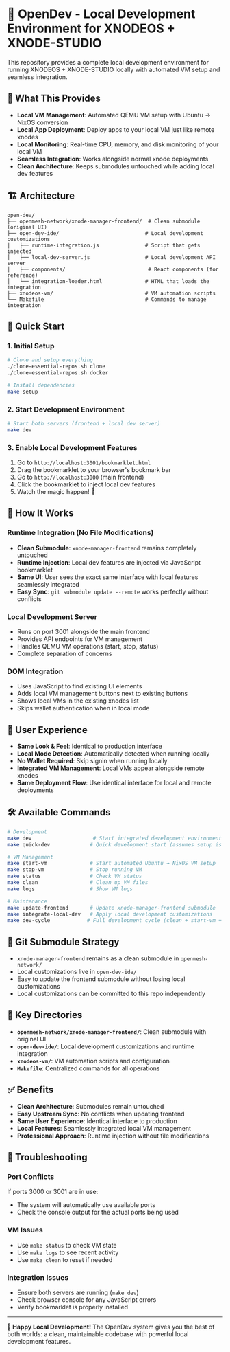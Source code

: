 # 🚀 OpenDev - Local Development Environment for XNODEOS + XNODE-STUDIO

This repository provides a complete local development environment for running XNODEOS + XNODE-STUDIO locally with automated VM setup and seamless integration.

## 🎯 What This Provides

- **Local VM Management**: Automated QEMU VM setup with Ubuntu → NixOS conversion
- **Local App Deployment**: Deploy apps to your local VM just like remote xnodes
- **Local Monitoring**: Real-time CPU, memory, and disk monitoring of your local VM
- **Seamless Integration**: Works alongside normal xnode deployments
- **Clean Architecture**: Keeps submodules untouched while adding local dev features

## 🏗️ Architecture

```
open-dev/
├── openmesh-network/xnode-manager-frontend/  # Clean submodule (original UI)
├── open-dev-ide/                            # Local development customizations
│   ├── runtime-integration.js               # Script that gets injected
│   ├── local-dev-server.js                  # Local development API server
│   ├── components/                           # React components (for reference)
│   └── integration-loader.html              # HTML that loads the integration
├── xnodeos-vm/                              # VM automation scripts
└── Makefile                                 # Commands to manage integration
```

## 🚀 Quick Start

### 1. Initial Setup
```bash
# Clone and setup everything
./clone-essential-repos.sh clone
./clone-essential-repos.sh docker

# Install dependencies
make setup
```

### 2. Start Development Environment
```bash
# Start both servers (frontend + local dev server)
make dev
```

### 3. Enable Local Development Features
1. Go to `http://localhost:3001/bookmarklet.html`
2. Drag the bookmarklet to your browser's bookmark bar
3. Go to `http://localhost:3000` (main frontend)
4. Click the bookmarklet to inject local dev features
5. Watch the magic happen! 🎉

## 🔧 How It Works

### Runtime Integration (No File Modifications)
- **Clean Submodule**: `xnode-manager-frontend` remains completely untouched
- **Runtime Injection**: Local dev features are injected via JavaScript bookmarklet
- **Same UI**: User sees the exact same interface with local features seamlessly integrated
- **Easy Sync**: `git submodule update --remote` works perfectly without conflicts

### Local Development Server
- Runs on port 3001 alongside the main frontend
- Provides API endpoints for VM management
- Handles QEMU VM operations (start, stop, status)
- Complete separation of concerns

### DOM Integration
- Uses JavaScript to find existing UI elements
- Adds local VM management buttons next to existing buttons
- Shows local VMs in the existing xnodes list
- Skips wallet authentication when in local mode

## 📱 User Experience

- **Same Look & Feel**: Identical to production interface
- **Local Mode Detection**: Automatically detected when running locally
- **No Wallet Required**: Skip signin when running locally
- **Integrated VM Management**: Local VMs appear alongside remote xnodes
- **Same Deployment Flow**: Use identical interface for local and remote deployments

## 🛠️ Available Commands

```bash
# Development
make dev                    # Start integrated development environment
make quick-dev             # Quick development start (assumes setup is complete)

# VM Management
make start-vm              # Start automated Ubuntu → NixOS VM setup
make stop-vm               # Stop running VM
make status                # Check VM status
make clean                 # Clean up VM files
make logs                  # Show VM logs

# Maintenance
make update-frontend       # Update xnode-manager-frontend submodule
make integrate-local-dev   # Apply local development customizations
make dev-cycle            # Full development cycle (clean + start-vm + dev)
```

## 🔄 Git Submodule Strategy

- `xnode-manager-frontend` remains as a clean submodule in `openmesh-network/`
- Local customizations live in `open-dev-ide/` 
- Easy to update the frontend submodule without losing local customizations
- Local customizations can be committed to this repo independently

## 📁 Key Directories

- **`openmesh-network/xnode-manager-frontend/`**: Clean submodule with original UI
- **`open-dev-ide/`**: Local development customizations and runtime integration
- **`xnodeos-vm/`**: VM automation scripts and configuration
- **`Makefile`**: Centralized commands for all operations

## ✅ Benefits

- **Clean Architecture**: Submodules remain untouched
- **Easy Upstream Sync**: No conflicts when updating frontend
- **Same User Experience**: Identical interface to production
- **Local Features**: Seamlessly integrated local VM management
- **Professional Approach**: Runtime injection without file modifications

## 🚨 Troubleshooting

### Port Conflicts
If ports 3000 or 3001 are in use:
- The system will automatically use available ports
- Check the console output for the actual ports being used

### VM Issues
- Use `make status` to check VM state
- Use `make logs` to see recent activity
- Use `make clean` to reset if needed

### Integration Issues
- Ensure both servers are running (`make dev`)
- Check browser console for any JavaScript errors
- Verify bookmarklet is properly installed

---

**🎉 Happy Local Development!** The OpenDev system gives you the best of both worlds: a clean, maintainable codebase with powerful local development features.
